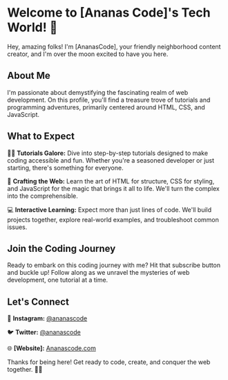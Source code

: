 
# Welcome to [Ananas Code]'s Tech World! 🚀

Hey, amazing folks! I'm [AnanasCode], your friendly neighborhood content creator, and I'm over the moon excited to have you here.

## About Me

I'm passionate about demystifying the fascinating realm of web development. On this profile, you'll find a treasure trove of tutorials and programming adventures, primarily centered around HTML, CSS, and JavaScript.

## What to Expect

👨‍💻 **Tutorials Galore:** Dive into step-by-step tutorials designed to make coding accessible and fun. Whether you're a seasoned developer or just starting, there's something for everyone.

🎨 **Crafting the Web:** Learn the art of HTML for structure, CSS for styling, and JavaScript for the magic that brings it all to life. We'll turn the complex into the comprehensible.

💻 **Interactive Learning:** Expect more than just lines of code. We'll build projects together, explore real-world examples, and troubleshoot common issues.

## Join the Coding Journey

Ready to embark on this coding journey with me? Hit that subscribe button and buckle up! Follow along as we unravel the mysteries of web development, one tutorial at a time.

## Let's Connect


📸 **Instagram:** [@ananascode](https://www.instagram.com/ananascode)

🐦 **Twitter:** [@ananascode](https://twitter.com//ananascode)

🌐 **[Website]:** [Ananascode.com](https://ananascode.com)

Thanks for being here! Get ready to code, create, and conquer the web together. 🚀✨
